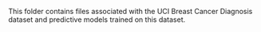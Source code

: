This folder contains files associated with the UCI Breast Cancer Diagnosis dataset and predictive models trained on this dataset.